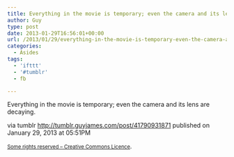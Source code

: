 ```yaml
---
title: Everything in the movie is temporary; even the camera and its lens are decaying.
author: Guy
type: post
date: 2013-01-29T16:56:01+00:00
url: /2013/01/29/everything-in-the-movie-is-temporary-even-the-camera-and-its-lens-are-decaying/
categories:
  - Asides
tags:
  - 'ifttt'
  - '#tumblr'
  - fb

---
```

<div>
  <span>Everything in the movie is temporary; even the camera and its lens are decaying.</span>
</div></p> 

via tumblr http://tumblr.guyjames.com/post/41790931871 published on January 29, 2013 at 05:51PM

<small><a href="https://creativecommons.org/licenses/by-nc/3.0/" target="_blank">Some rights reserved &#8211; Creative Commons Licence</a></small>.